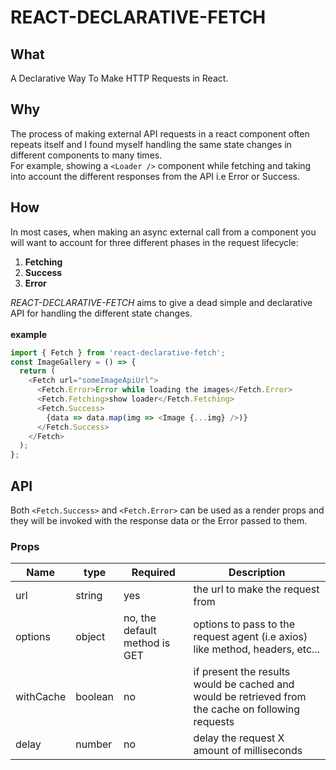 # REACT-DECLARATIVE-FETCH

## What

A Declarative Way To Make HTTP Requests in React.

## Why

The process of making external API requests in a react component often repeats itself and I found myself handling the same state changes in different components to many times.  
For example, showing a `<Loader />`
component while fetching and taking into account the different responses from the API i.e Error or Success.

## How

In most cases, when making an async external call from a component you will want to account for three different phases in the request lifecycle:

1. **Fetching**
2. **Success**
3. **Error**

_REACT-DECLARATIVE-FETCH_ aims to give a dead simple and declarative API for handling the different state changes.
<br>  
**example**

```javascript
import { Fetch } from 'react-declarative-fetch';
const ImageGallery = () => {
  return (
    <Fetch url="someImageApiUrl">
      <Fetch.Error>Error while loading the images</Fetch.Error>
      <Fetch.Fetching>show loader</Fetch.Fetching>
      <Fetch.Success>
        {data => data.map(img => <Image {...img} />)}
      </Fetch.Success>
    </Fetch>
  );
};
```

## API

Both `<Fetch.Success>` and `<Fetch.Error>` can be used as a render props and they will be invoked with the response data or the Error passed to them.

### Props

| Name      | type    | Required                      | Description                                                                                        |
| --------- | ------- | ----------------------------- | -------------------------------------------------------------------------------------------------- |
| url       | string  | yes                           | the url to make the request from                                                                   |
| options   | object  | no, the default method is GET | options to pass to the request agent (i.e axios) like method, headers, etc...                      |
| withCache | boolean | no                            | if present the results would be cached and would be retrieved from the cache on following requests |
| delay     | number  | no                            | delay the request X amount of milliseconds                                                         |

